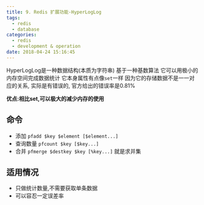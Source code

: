 ```yaml
---
title: 9. Redis 扩展功能-HyperLogLog
tags:
  - redis
  - database
categories:
  - redis
  - development & operation
date: 2018-04-24 15:16:45
---
```


HyperLogLog是一种数据结构(本质为字符串)
基于一种基数算法
它可以用极小的内存空间完成数据统计
它本身属性有点像`set`一样
因为它的存储数据不是一一对应的关系,
实际是有错误的,
官方给出的错误率是0.81%

**优点:相比set,可以极大的减少内存的使用**
<!-- more -->

## 命令

- 添加
	`pfadd $key $element [$element...]`
- 查询数量
	`pfcount $key [$key...]`
- 合并
	`pfmerge $destkey $key [%key...]`
	就是求并集

## 适用情况

- 只做统计数量,不需要获取单条数据
- 可以容忍一定误差率
